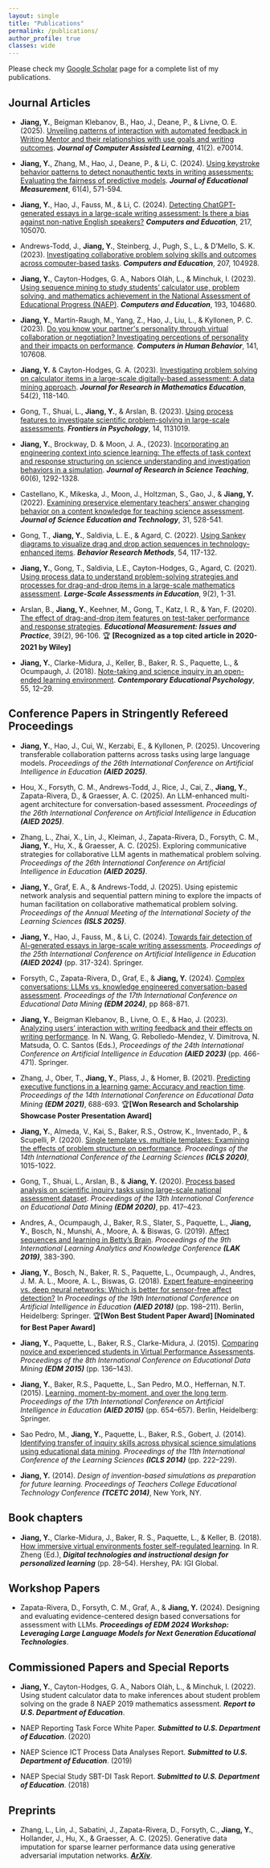 ```yaml
---
layout: single
title: "Publications"
permalink: /publications/
author_profile: true
classes: wide
---
```


Please check my [Google Scholar](https://scholar.google.com/citations?user=MepRHRoAAAAJ&hl=en&oi=ao) page for a complete list of my publications.


## Journal Articles

- **Jiang, Y.**, Beigman Klebanov, B., Hao, J., Deane, P., & Livne, O. E. (2025). [Unveiling patterns of interaction with automated feedback in Writing Mentor and their relationships with use goals and writing outcomes](https://doi.org/10.1111/jcal.70014). ***Journal of Computer Assisted Learning***, 41(2). e70014.

- **Jiang, Y.**, Zhang, M., Hao, J., Deane, P., & Li, C. (2024). [Using keystroke behavior patterns to detect nonauthentic texts in writing assessments: Evaluating the fairness of predictive models](https://doi.org/10.1111/jedm.12416). ***Journal of Educational Measurement***, 61(4), 571-594. 

- **Jiang, Y.**, Hao, J., Fauss, M., & Li, C. (2024). [Detecting ChatGPT-generated essays in a large-scale writing assessment: Is there a bias against non-native English speakers?](https://doi.org/10.1016/j.compedu.2024.105070) ***Computers and Education***, 217, 105070.

- Andrews-Todd, J., **Jiang, Y.**, Steinberg, J., Pugh, S., L., & D’Mello, S. K. (2023). [Investigating collaborative problem solving skills and outcomes across computer-based tasks](https://doi.org/10.1016/j.compedu.2023.104928). ***Computers and Education***, 207, 104928.

- **Jiang, Y.**, Cayton-Hodges, G. A., Nabors Oláh, L., & Minchuk, I. (2023). [Using sequence mining to study students’ calculator use, problem solving, and mathematics achievement in the National Assessment of Educational Progress (NAEP)](https://doi.org/10.1016/j.compedu.2022.104680). ***Computers and Education***, 193, 104680.

- **Jiang, Y.**, Martín-Raugh, M., Yang, Z., Hao, J., Liu, L., & Kyllonen, P. C. (2023). [Do you know your partner's personality through virtual collaboration or negotiation? Investigating perceptions of personality and their impacts on performance](https://doi.org/10.1016/j.chb.2022.107608). ***Computers in Human Behavior***, 141, 107608.

- **Jiang, Y.** & Cayton-Hodges, G. A. (2023). [Investigating problem solving on calculator items in a large-scale digitally-based assessment: A data mining approach](https://doi.org/10.5951/jresematheduc-2020-0290). ***Journal for Research in Mathematics Education***, 54(2), 118-140.

- Gong, T., Shuai, L., **Jiang, Y.**, & Arslan, B. (2023). [Using process features to investigate scientific problem-solving in large-scale assessments](https://doi.org/10.3389/fpsyg.2023.1131019). ***Frontiers in Psychology***, 14, 1131019.

- **Jiang, Y.**, Brockway, D. & Moon, J. A., (2023). [Incorporating an engineering context into science learning: The effects of task context and response structuring on science understanding and investigation behaviors in a simulation](https://doi.org/10.1002/tea.21832). ***Journal of Research in Science Teaching***, 60(6), 1292-1328.

- Castellano, K., Mikeska, J., Moon, J., Holtzman, S., Gao, J., & **Jiang, Y.** (2022). [Examining preservice elementary teachers' answer changing behavior on a content knowledge for teaching science assessment](10.1007/s10956-022-09971-2). ***Journal of Science Education and Technology***, 31, 528-541.

- Gong, T., **Jiang, Y.**, Saldivia, L. E., & Agard, C. (2022). [Using Sankey diagrams to visualize drag and drop action sequences in technology-enhanced items](https://doi.org/10.3758/s13428-021-01615-4). ***Behavior Research Methods***, 54, 117-132.

- **Jiang, Y.**, Gong, T., Saldivia, L.E., Cayton-Hodges, G., Agard, C. (2021). [Using process data to understand problem-solving strategies and processes for drag-and-drop items in a large-scale mathematics assessment](https://doi.org/10.1186/s40536-021-00095-4). ***Large-Scale Assessments in Education***, 9(2), 1-31.

- Arslan, B., **Jiang, Y.**, Keehner, M., Gong, T., Katz, I. R., & Yan, F. (2020). [The effect of drag-and-drop item features on test-taker performance and response strategies](https://www.researchgate.net/publication/339881499_The_Effect_of_Drag-and-Drop_Item_Features_on_Test-Taker_Performance_and_Response_Strategies). ***Educational Measurement: Issues and Practice***, 39(2), 96-106. 🏆 **[Recognized as a top cited article in 2020-2021 by Wiley]**

- **Jiang, Y.**, Clarke-Midura, J., Keller, B., Baker, R. S., Paquette, L., & Ocumpaugh, J. (2018). [Note-taking and science inquiry in an open-ended learning environment](https://doi.org/10.1016/j.cedpsych.2018.08.004). ***Contemporary Educational Psychology***, 55, 12–29.


## Conference Papers in Stringently Refereed Proceedings

- **Jiang, Y.**, Hao, J., Cui, W., Kerzabi, E., & Kyllonen, P. (2025). Uncovering transferable collaboration patterns across tasks using large language models. *Proceedings of the 26th International Conference on Artificial Intelligence in Education* ***(AIED 2025)***.

- Hou, X., Forsyth, C. M., Andrews-Todd, J., Rice, J., Cai, Z., **Jiang, Y.**, Zapata-Rivera, D., & Graesser, A. C. (2025). An LLM-enhanced multi-agent architecture for conversation-based assessment. *Proceedings of the 26th International Conference on Artificial Intelligence in Education* ***(AIED 2025)***.

- Zhang, L., Zhai, X., Lin, J., Kleiman, J., Zapata-Rivera, D., Forsyth, C. M., **Jiang, Y.**, Hu, X., & Graesser, A. C. (2025). Exploring communicative strategies for collaborative LLM agents in mathematical problem solving. *Proceedings of the 26th International Conference on Artificial Intelligence in Education* ***(AIED 2025)***.

- **Jiang, Y.**, Graf, E. A., & Andrews-Todd, J. (2025). Using epistemic network analysis and sequential pattern mining to explore the impacts of human facilitation on collaborative mathematical problem solving. *Proceedings of the Annual Meeting of the International Society of the Learning Sciences* ***(ISLS 2025)***.

- **Jiang, Y.**, Hao, J., Fauss, M., & Li, C. (2024). [Towards fair detection of AI-generated essays in large-scale writing assessments](https://doi.org/10.1007/978-3-031-64312-5_38). *Proceedings of the 25th International Conference on Artificial Intelligence in Education* ***(AIED 2024)*** (pp. 317-324). Springer.

- Forsyth, C., Zapata-Rivera, D., Graf, E., & **Jiang, Y.** (2024). [Complex conversations: LLMs vs. knowledge engineered conversation-based assessment](10.5281/zenodo.12729976). *Proceedings of the 17th International Conference on Educational Data Mining* ***(EDM 2024)***, pp 868-871.

- **Jiang, Y.**, Beigman Klebanov, B., Livne, O. E., & Hao, J. (2023). [Analyzing users’ interaction with writing feedback and their effects on writing performance](https://doi.org/10.1007/978-3-031-36336-8_72). In N. Wang, G. Rebolledo-Mendez, V. Dimitrova, N. Matsuda, O. C. Santos (Eds.), *Proceedings of the 24th International Conference on Artificial Intelligence in Education* ***(AIED 2023)*** (pp. 466-471). Springer.

- Zhang, J., Ober, T., **Jiang, Y.**, Plass, J., & Homer, B. (2021). [Predicting executive functions in a learning game: Accuracy and reaction time](https://educationaldatamining.org/EDM2021/virtual/static/pdf/EDM21_paper_231.pdf). *Proceedings of the 14th International Conference on Educational Data Mining* ***(EDM 2021)***, 688-693. 🏆**[Won Research and Scholarship Showcase Poster Presentation Award]**

- **Jiang, Y.**, Almeda, V., Kai, S., Baker, R.S., Ostrow, K., Inventado, P., & Scupelli, P. (2020). [Single template vs. multiple templates: Examining the effects of problem structure on performance](https://repository.isls.org/bitstream/1/6288/1/1015-1022.pdf). *Proceedings of the 14th International Conference of the Learning Sciences* ***(ICLS 2020)***, 1015-1022.

- Gong, T., Shuai, L., Arslan, B., & **Jiang, Y.** (2020). [Process based analysis on scientific inquiry tasks using large-scale national assessment dataset](https://educationaldatamining.org/files/conferences/EDM2020/papers/paper_7.pdf). *Proceedings of the 13th International Conference on Educational Data Mining* ***(EDM 2020)***, pp. 417–423.

- Andres, A., Ocumpaugh, J., Baker, R.S., Slater, S., Paquette, L., **Jiang, Y.**, Bosch, N., Munshi, A., Moore, A. & Biswas, G. (2019). [Affect sequences and learning in Betty’s Brain](https://doi.org/10.1145/3303772.3303807). *Proceedings of the 9th International Learning Analytics and Knowledge Conference* ***(LAK 2019)***, 383-390.

- **Jiang, Y.**, Bosch, N., Baker, R. S., Paquette, L., Ocumpaugh, J., Andres, J. M. A. L., Moore, A. L., Biswas, G. (2018). [Expert feature-engineering vs. deep neural networks: Which is better for sensor-free affect detection?](https://link.springer.com/chapter/10.1007/978-3-319-93843-1_15) In *Proceedings of the 19th International Conference on Artificial Intelligence in Education* ***(AIED 2018)*** (pp. 198–211). Berlin, Heidelberg: Springer. 🏆**[Won Best Student Paper Award] [Nominated for Best Paper Award]**

- **Jiang, Y.**, Paquette, L., Baker, R.S., Clarke-Midura, J. (2015). [Comparing novice and experienced students in Virtual Performance Assessments](https://files.eric.ed.gov/fulltext/ED560561.pdf). *Proceedings of the 8th International Conference on Educational Data Mining* ***(EDM 2015)*** (pp. 136–143).

- **Jiang, Y.**, Baker, R.S., Paquette, L., San Pedro, M.O., Heffernan, N.T. (2015). [Learning, moment-by-moment, and over the long term](https://doi.org/10.1007/978-3-319-19773-9_84). *Proceedings of the 17th International Conference on Artificial Intelligence in Education* ***(AIED 2015)*** (pp. 654–657). Berlin, Heidelberg: Springer.

- Sao Pedro, M., **Jiang, Y.**, Paquette, L., Baker, R.S., Gobert, J. (2014). [Identifying transfer of inquiry skills across physical science simulations using educational data mining](https://repository.isls.org/handle/1/1116). *Proceedings of the 11th International Conference of the Learning Sciences* ***(ICLS 2014)*** (pp. 222–229).

- **Jiang, Y.** (2014). *Design of invention-based simulations as preparation for future learning. Proceedings of Teachers College Educational Technology Conference* ***(TCETC 2014)***, New York, NY.


## Book chapters
- **Jiang, Y.**, Clarke-Midura, J., Baker, R. S., Paquette, L., & Keller, B. (2018). [How immersive virtual environments foster self-regulated learning](10.4018/978-1-5225-3940-7.ch002). In R. Zheng (Ed.), ***Digital technologies and instructional design for personalized learning*** (pp. 28–54). Hershey, PA: IGI Global.


## Workshop Papers
- Zapata-Rivera, D., Forsyth, C. M., Graf, A., & **Jiang, Y.** (2024). Designing and evaluating evidence-centered design based conversations for assessment with LLMs. ***Proceedings of EDM 2024 Workshop: Leveraging Large Language Models for Next Generation Educational Technologies***.

## Commissioned Papers and Special Reports
- **Jiang, Y.**, Cayton-Hodges, G. A., Nabors Oláh, L., & Minchuk, I. (2022). Using student calculator data to make inferences about student problem solving on the grade 8 NAEP 2019 mathematics assessment. ***Report to U.S. Department of Education***.

- NAEP Reporting Task Force White Paper. ***Submitted to U.S. Department of Education***. (2020)

- NAEP Science ICT Process Data Analyses Report. ***Submitted to U.S. Department of Education***. (2019)

- NAEP Special Study SBT-DI Task Report. ***Submitted to U.S. Department of Education***. (2018)

## Preprints
- Zhang, L., Lin, J., Sabatini, J., Zapata-Rivera, D., Forsyth, C., **Jiang, Y.**, Hollander, J., Hu, X., & Graesser, A. C. (2025). Generative data imputation for sparse learner performance data using generative adversarial imputation networks. ***[ArXiv](https://doi.org/10.48550/arXiv.2503.18982)***.
